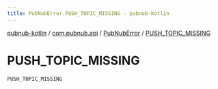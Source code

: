 ```yaml
---
title: PubNubError.PUSH_TOPIC_MISSING - pubnub-kotlin
---
```


[pubnub-kotlin](../../index.html) / [com.pubnub.api](../index.html) / [PubNubError](index.html) / [PUSH_TOPIC_MISSING](./-p-u-s-h_-t-o-p-i-c_-m-i-s-s-i-n-g.html)

# PUSH_TOPIC_MISSING

`PUSH_TOPIC_MISSING`